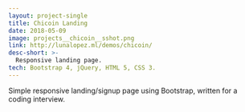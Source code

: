 ```yaml
---
layout: project-single
title: Chicoin Landing
date: 2018-05-09
image: projects__chicoin__sshot.png
link: http://lunalopez.ml/demos/chicoin/
desc-short: >-
  Responsive landing page.
tech: Bootstrap 4, jQuery, HTML 5, CSS 3.
---
```

Simple responsive landing/signup page using Bootstrap, written for a coding interview.